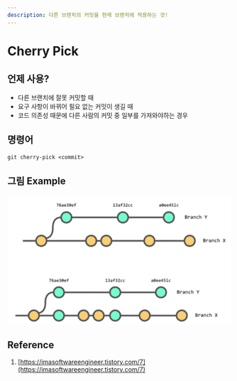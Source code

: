 ```yaml
---
description: 다른 브랜치의 커밋을 현재 브랜치에 적용하는 것!
---
```


# Cherry Pick

## 언제 사용?

* 다른 브랜치에 잘못 커밋할 때
* 요구 사항이 바뀌어 필요 없는 커밋이 생길 때
* 코드 의존성 때문에 다른 사람의 커밋 중 일부를 가져와야하는 경우

## 명령어

```
git cherry-pick <commit>
```

## 그림 Example

![Cherry Pick Example](../.gitbook/assets/image.png)

## Reference

1. [https://imasoftwareengineer.tistory.com/7](https://imasoftwareengineer.tistory.com/7)
